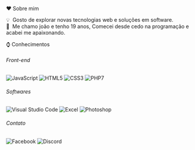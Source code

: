 ♥️ Sobre mim

💡 &nbsp;Gosto de explorar novas tecnologias web e soluções em software.\
🌱 &nbsp;Me chamo joão e tenho 19 anos, Comecei desde cedo na programação e acabei me apaixonando.

⌚ Conhecimentos

<div>
  <h6>Front-end</h6>
  <img alt="JavaScript" src="https://img.shields.io/badge/javascript-%23323330.svg?style=for-the-badge&logo=javascript&logoColor=%23F7DF1E"/>
  <img alt="HTML5" src="https://img.shields.io/badge/html5-%23E34F26.svg?style=for-the-badge&logo=html5&logoColor=white"/>
  <img alt="CSS3" src="https://img.shields.io/badge/css3-%231572B6.svg?style=for-the-badge&logo=css3&logoColor=white"/>
  <img alt="PHP7" src="https://img.shields.io/badge/php7-%23F7DF1E.svg?style=for-the-badge&logo=php&logoColor=black"/>
  
</div>

<div>
 <h6>Softwares</h6>
 <img alt="Visual Studio Code" src="https://img.shields.io/badge/VisualStudioCode-0078d7.svg?style=for-the-badge&logo=&logoColor=white"/>
 <img alt="Excel" src="https://img.shields.io/badge/Excel-0078d7.svg?style=for-the-badge&logo=Excel&logoColor=green"/>
 <img alt="Photoshop" src="https://img.shields.io/badge/Photoshop-0078d7.svg?style=for-the-badge&logo=Photoshop&logoColor=white"/>
 
</div>

<div>
 <h6>Contato</h6>
  
 <img alt="Facebook" hrf="" src="https://img.shields.io/badge/Facebook-1877F2?style=for-the-badge&logo=facebook&logoColor=white"/>
 <img alt="Discord" hrf="" src="https://img.shields.io/badge/Discord-7289DA?style=for-the-badge&logo=discord&logoColor=white"/>
 
</div>






